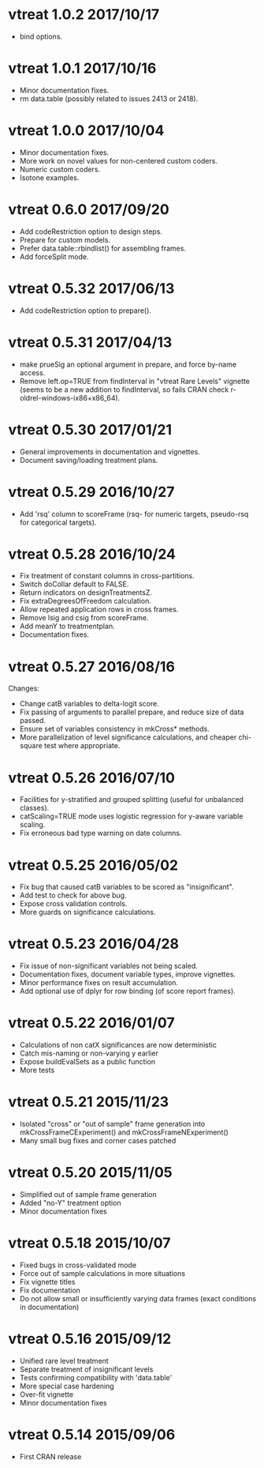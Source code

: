 
# vtreat 1.0.2 2017/10/17

- bind options.

# vtreat 1.0.1 2017/10/16

- Minor documentation fixes.
- rm data.table (possibly related to issues 2413 or 2418).

# vtreat 1.0.0 2017/10/04

- Minor documentation fixes.
- More work on novel values for non-centered custom coders.
- Numeric custom coders.
- Isotone examples.

# vtreat 0.6.0 2017/09/20

- Add codeRestriction option to design steps.
- Prepare for custom models.
- Prefer data.table::rbindlist() for assembling frames.
- Add forceSplit mode.

# vtreat 0.5.32 2017/06/13

- Add codeRestriction option to prepare().

# vtreat 0.5.31 2017/04/13


- make prueSig an optional argument in prepare, and force by-name access.
- Remove left.op=TRUE from findInterval in "vtreat Rare Levels" vignette (seems to be a new addition to findInterval, so fails CRAN check r-oldrel-windows-ix86+x86_64).


# vtreat 0.5.30 2017/01/21

- General improvements in documentation and vignettes.
- Document saving/loading treatment plans.


# vtreat 0.5.29 2016/10/27

- Add 'rsq' column to scoreFrame (rsq- for numeric targets, pseudo-rsq for categorical targets).

# vtreat 0.5.28 2016/10/24


- Fix treatment of constant columns in cross-partitions.
- Switch doCollar default to FALSE.
- Return indicators on designTreatmentsZ.
- Fix extraDegreesOfFreedom calculation.
- Allow repeated application rows in cross frames.
- Remove lsig and csig from scoreFrame.
- Add meanY to treatmentplan.
- Documentation fixes.


# vtreat 0.5.27 2016/08/16

Changes:

- Change catB variables to delta-logit score.
- Fix passing of arguments to parallel prepare, and reduce size of data passed.
- Ensure set of variables consistency in mkCross* methods.
- More parallelization of level significance calculations, and cheaper chi-square test where appropriate.

# vtreat 0.5.26 2016/07/10

- Facilities for y-stratified and grouped splitting (useful for unbalanced classes).
- catScaling=TRUE mode uses logistic regression for y-aware variable scaling.
- Fix erroneous bad type warning on date columns.


# vtreat 0.5.25 2016/05/02


- Fix bug that caused catB variables to be scored as "insignificant".
- Add test to check for above bug.
- Expose cross validation controls.
- More guards on significance calculations.


# vtreat 0.5.23 2016/04/28

- Fix issue of non-significant variables not being scaled.
- Documentation fixes, document variable types, improve vignettes.
- Minor performance fixes on result accumulation.
- Add optional use of dplyr for row binding (of score report frames).


# vtreat 0.5.22 2016/01/07


- Calculations of non catX significances are now deterministic
- Catch mis-naming or non-varying y earlier
- Expose buildEvalSets as a public function
- More tests


# vtreat 0.5.21 2015/11/23

- Isolated "cross" or "out of sample" frame generation into mkCrossFrameCExperiment() and mkCrossFrameNExperiment()
- Many small bug fixes and corner cases patched


# vtreat 0.5.20 2015/11/05


- Simplified out of sample frame generation
- Added "no-Y" treatment option
- Minor documentation fixes


# vtreat 0.5.18 2015/10/07

- Fixed bugs in cross-validated mode
- Force out of sample calculations in more situations
- Fix vignette titles
- Fix documentation
- Do not allow small or insufficiently varying data frames (exact conditions in documentation)


# vtreat 0.5.16 2015/09/12


-  Unified rare level treatment
-  Separate treatment of insignificant levels
-  Tests confirming compatibility with 'data.table'
-  More special case hardening
-  Over-fit vignette
-  Minor documentation fixes



# vtreat 0.5.14 2015/09/06

- First CRAN release
